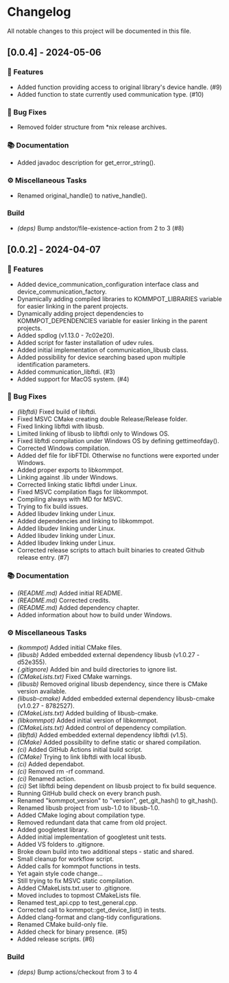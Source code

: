 # Changelog

All notable changes to this project will be documented in this file.

## [0.0.4] - 2024-05-06

### 🚀 Features

- Added function providing access to original library's device handle. (#9)
- Added function to state currently used communication type. (#10)

### 🐛 Bug Fixes

- Removed folder structure from *nix release archives.

### 📚 Documentation

- Added javadoc description for get_error_string().

### ⚙️ Miscellaneous Tasks

- Renamed original_handle() to native_handle().

### Build

- *(deps)* Bump andstor/file-existence-action from 2 to 3 (#8)

## [0.0.2] - 2024-04-07

### 🚀 Features

- Added device_communication_configuration interface class and device_communication_factory.
- Dynamically adding compiled libraries to KOMMPOT_LIBRARIES variable for easier linking in the parent projects.
- Dynamically adding project dependencies to KOMMPOT_DEPENDENCIES variable for easier linking in the parent projects.
- Added spdlog (v1.13.0 - 7c02e20).
- Added script for faster installation of udev rules.
- Added initial implementation of communication_libusb class.
- Added possibility for device searching based upon multiple identification parameters.
- Added communication_libftdi. (#3)
- Added support for MacOS system. (#4)

### 🐛 Bug Fixes

- *(libftdi)* Fixed build of libftdi.
- Fixed MSVC CMake creating double Release/Release folder.
- Fixed linking libftdi with libusb.
- Limited linking of libusb to libftdi only to Windows OS.
- Fixed libftdi compilation under Windows OS by defining gettimeofday().
- Corrected Windows compilation.
- Added def file for libFTDI. Otherwise no functions were exported under Windows.
- Added proper exports to libkommpot.
- Linking against .lib under Windows.
- Corrected linking static libftdi under Linux.
- Fixed MSVC compilation flags for libkommpot.
- Compiling always with MD for MSVC.
- Trying to fix build issues.
- Added libudev linking under Linux.
- Added dependencies and linking to libkommpot.
- Added libudev linking under Linux.
- Added libudev linking under Linux.
- Added libudev linking under Linux.
- Corrected release scripts to attach built binaries to created Github release entry. (#7)

### 📚 Documentation

- *(README.md)* Added initial README.
- *(README.md)* Corrected credits.
- *(README.md)* Added dependency chapter.
- Added information about how to build under Windows.

### ⚙️ Miscellaneous Tasks

- *(kommpot)* Added initial CMake files.
- *(libusb)* Added embedded external dependency libusb (v1.0.27 - d52e355).
- *(.gitignore)* Added bin and build directories to ignore list.
- *(CMakeLists.txt)* Fixed CMake warnings.
- *(libusb)* Removed original libusb dependency, since there is CMake version available.
- *(libusb-cmake)* Added embedded external dependency libusb-cmake (v1.0.27 - 8782527).
- *(CMakeLists.txt)* Added building of libusb-cmake.
- *(libkommpot)* Added initial version of libkommpot.
- *(CMakeLists.txt)* Added control of dependency compilation.
- *(libftdi)* Added embedded external dependency libftdi (v1.5).
- *(CMake)* Added possibility to define static or shared compilation.
- *(ci)* Added GitHub Actions initial build script.
- *(CMake)* Trying to link libftdi with local libusb.
- *(ci)* Added dependabot.
- *(ci)* Removed rm -rf command.
- *(ci)* Renamed action.
- *(ci)* Set libftdi being dependent on libusb project to fix build sequence.
- Running GitHub build check on every branch push.
- Renamed "kommpot_version" to "version", get_git_hash() to git_hash().
- Renamed libusb project from usb-1.0 to libusb-1.0.
- Added CMake loging about compilation type.
- Removed redundant data that came from old project.
- Added googletest library.
- Added initial implementation of googletest unit tests.
- Added VS folders to .gitignore.
- Broke down build into two additional steps - static and shared.
- Small cleanup for workflow script.
- Added calls for kommpot functions in tests.
- Yet again style code change...
- Still trying to fix MSVC static compilation.
- Added CMakeLists.txt.user to .gitignore.
- Moved includes to topmost CMakeLists file.
- Renamed test_api.cpp to test_general.cpp.
- Corrected call to kommpot::get_device_list() in tests.
- Added clang-format and clang-tidy configurations.
- Renamed CMake build-only file.
- Added check for binary presence. (#5)
- Added release scripts. (#6)

### Build

- *(deps)* Bump actions/checkout from 3 to 4

<!-- generated by git-cliff -->
